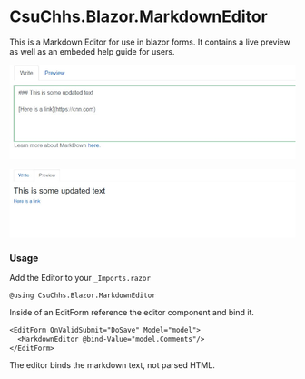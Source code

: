 # CsuChhs.Blazor.MarkdownEditor

This is a Markdown Editor for use in blazor forms.  It contains a live preview as well 
as an embeded help guide for users.  

![writing](https://github.com/csu-chhs/CsuChhs.Blazor.MarkdownEditor/blob/main/img/write.jpg?raw=true)

![preview](https://github.com/csu-chhs/CsuChhs.Blazor.MarkdownEditor/blob/main/img/preview.jpg?raw=true)

### Usage

Add the Editor to your ```_Imports.razor```

```
@using CsuChhs.Blazor.MarkdownEditor
```

Inside of an EditForm reference the editor component and bind it.

```
<EditForm OnValidSubmit="DoSave" Model="model">
  <MarkdownEditor @bind-Value="model.Comments"/>
</EditForm>
```

The editor binds the markdown text, not parsed HTML.